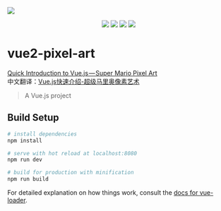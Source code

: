 
![](https://github.com/itemsets/vue2-pixel-art/raw/master/image/mario.gif)

<p align="center">
  <img src="https://img.shields.io/badge/Mario-gif-green.svg">
  <img src="https://img.shields.io/badge/vue.js-2+-orange.svg">
  <img src="https://img.shields.io/badge/license-MIT-ccc.svg">
  <img src="https://img.shields.io/badge/tec-canvas-ff69b4.svg">
</p>

# vue2-pixel-art

[Quick Introduction to Vue.js — Super Mario Pixel Art](https://medium.com/nepfin-engineering/quick-introduction-to-vue-js-super-mario-pixel-art-5ad01440663)  
中文翻译：[Vue.js快速介绍-超级马里奥像素艺术](https://segmentfault.com/a/1190000011006666)

> A Vue.js project

## Build Setup

``` bash
# install dependencies
npm install

# serve with hot reload at localhost:8080
npm run dev

# build for production with minification
npm run build
```

For detailed explanation on how things work, consult the [docs for vue-loader](http://vuejs.github.io/vue-loader).

